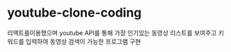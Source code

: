 # youtube-clone-coding
리액트를이용했으며 youtube API를 통해 가장 인기있는 동영상 리스트를 보여주고 키워드를 입력하여 동영상 검색이 가능한 프로그램 구현
